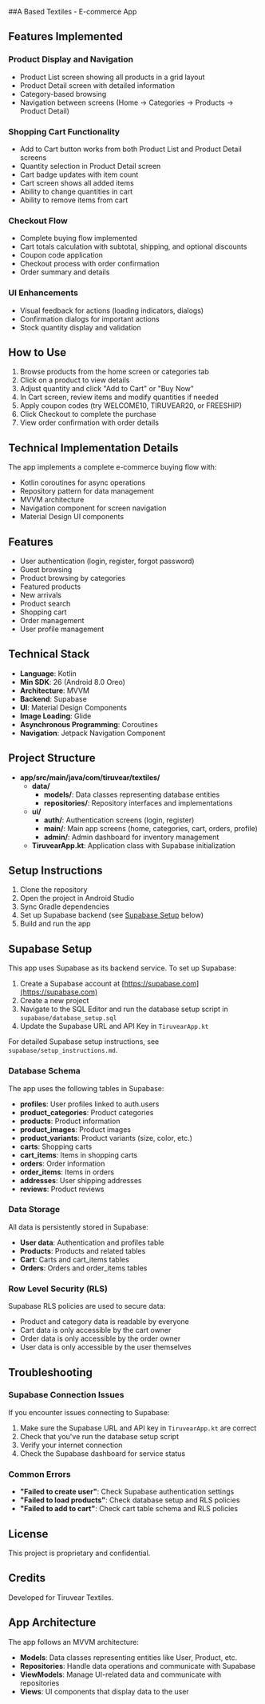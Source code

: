 ##A Based Textiles - E-commerce App

## Features Implemented

### Product Display and Navigation
- Product List screen showing all products in a grid layout
- Product Detail screen with detailed information
- Category-based browsing
- Navigation between screens (Home → Categories → Products → Product Detail)

### Shopping Cart Functionality
- Add to Cart button works from both Product List and Product Detail screens
- Quantity selection in Product Detail screen
- Cart badge updates with item count
- Cart screen shows all added items
- Ability to change quantities in cart
- Ability to remove items from cart

### Checkout Flow
- Complete buying flow implemented
- Cart totals calculation with subtotal, shipping, and optional discounts
- Coupon code application
- Checkout process with order confirmation
- Order summary and details

### UI Enhancements
- Visual feedback for actions (loading indicators, dialogs)
- Confirmation dialogs for important actions
- Stock quantity display and validation

## How to Use

1. Browse products from the home screen or categories tab
2. Click on a product to view details
3. Adjust quantity and click "Add to Cart" or "Buy Now"
4. In Cart screen, review items and modify quantities if needed
5. Apply coupon codes (try WELCOME10, TIRUVEAR20, or FREESHIP)
6. Click Checkout to complete the purchase
7. View order confirmation with order details

## Technical Implementation Details

The app implements a complete e-commerce buying flow with:
- Kotlin coroutines for async operations
- Repository pattern for data management
- MVVM architecture
- Navigation component for screen navigation
- Material Design UI components

## Features

- User authentication (login, register, forgot password)
- Guest browsing
- Product browsing by categories
- Featured products
- New arrivals
- Product search
- Shopping cart
- Order management
- User profile management

## Technical Stack

- **Language**: Kotlin
- **Min SDK**: 26 (Android 8.0 Oreo)
- **Architecture**: MVVM
- **Backend**: Supabase
- **UI**: Material Design Components
- **Image Loading**: Glide
- **Asynchronous Programming**: Coroutines
- **Navigation**: Jetpack Navigation Component

## Project Structure

- **app/src/main/java/com/tiruvear/textiles/**
  - **data/**
    - **models/**: Data classes representing database entities
    - **repositories/**: Repository interfaces and implementations
  - **ui/**
    - **auth/**: Authentication screens (login, register)
    - **main/**: Main app screens (home, categories, cart, orders, profile)
    - **admin/**: Admin dashboard for inventory management
  - **TiruvearApp.kt**: Application class with Supabase initialization

## Setup Instructions

1. Clone the repository
2. Open the project in Android Studio
3. Sync Gradle dependencies
4. Set up Supabase backend (see [Supabase Setup](#supabase-setup) below)
5. Build and run the app

## Supabase Setup

This app uses Supabase as its backend service. To set up Supabase:

1. Create a Supabase account at [https://supabase.com](https://supabase.com)
2. Create a new project
3. Navigate to the SQL Editor and run the database setup script in `supabase/database_setup.sql`
4. Update the Supabase URL and API Key in `TiruvearApp.kt`

For detailed Supabase setup instructions, see `supabase/setup_instructions.md`.

### Database Schema

The app uses the following tables in Supabase:

- **profiles**: User profiles linked to auth.users
- **product_categories**: Product categories
- **products**: Product information
- **product_images**: Product images
- **product_variants**: Product variants (size, color, etc.)
- **carts**: Shopping carts
- **cart_items**: Items in shopping carts
- **orders**: Order information
- **order_items**: Items in orders
- **addresses**: User shipping addresses
- **reviews**: Product reviews

### Data Storage

All data is persistently stored in Supabase:

- **User data**: Authentication and profiles table
- **Products**: Products and related tables
- **Cart**: Carts and cart_items tables
- **Orders**: Orders and order_items tables

### Row Level Security (RLS)

Supabase RLS policies are used to secure data:

- Product and category data is readable by everyone
- Cart data is only accessible by the cart owner
- Order data is only accessible by the order owner
- User data is only accessible by the user themselves

## Troubleshooting

### Supabase Connection Issues

If you encounter issues connecting to Supabase:

1. Make sure the Supabase URL and API key in `TiruvearApp.kt` are correct
2. Check that you've run the database setup script
3. Verify your internet connection
4. Check the Supabase dashboard for service status

### Common Errors

- **"Failed to create user"**: Check Supabase authentication settings
- **"Failed to load products"**: Check database setup and RLS policies
- **"Failed to add to cart"**: Check cart table schema and RLS policies

## License

This project is proprietary and confidential.

## Credits

Developed for Tiruvear Textiles.

## App Architecture

The app follows an MVVM architecture:

- **Models**: Data classes representing entities like User, Product, etc.
- **Repositories**: Handle data operations and communicate with Supabase
- **ViewModels**: Manage UI-related data and communicate with repositories
- **Views**: UI components that display data to the user 

